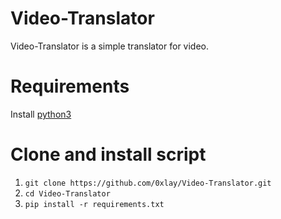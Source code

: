 # Video-Translator
Video-Translator is a simple translator for video.

# Requirements
Install [python3][0]

# Clone and install script
1. ```git clone https://github.com/0xlay/Video-Translator.git```
2. ```cd Video-Translator```
3. ```pip install -r requirements.txt```

[0]: https://www.python.org/downloads/